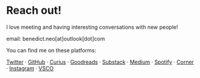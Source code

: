 # Reach out!

I love meeting and having interesting conversations with new people!

email: benedict.neo[at]outlook[dot]com

You can find me on these platforms:

[Twitter](https://twitter.com/benxneo) · [GitHub](https://github.com/benthecoder) · [Curius](https://curius.app/benedict-neo) · [Goodreads](https://goodreads.com/bneo) · [Substack](https://substack.com/profile/19402046-benedict-neo) · [Medium](https://benedictxneo.medium.com/) · [Spotify](https://open.spotify.com/user/31w6rspp4fe5ihwoimt4of5tcwiu) · [Corner](https://www.corner.inc/benedict) · [Instagram](https://www.instagram.com/benthesaint/) · [VSCO](https://vsco.co/benxneo/gallery)
